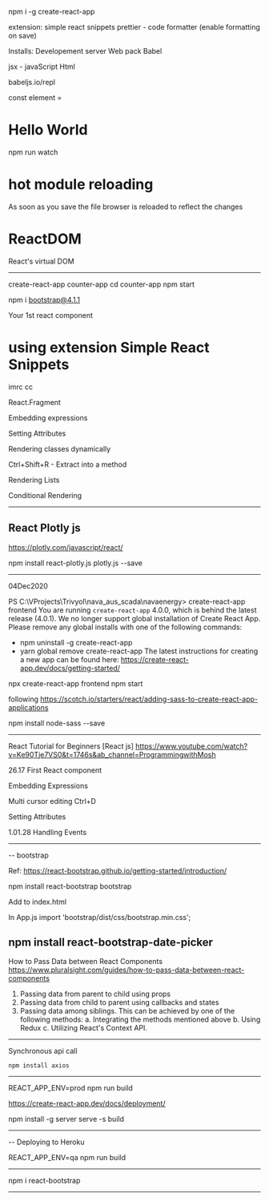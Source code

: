 npm i -g create-react-app

extension:
simple react snippets
prettier - code formatter (enable formatting on save)


Installs:
Developement server
Web pack 
Babel


jsx - javaScript Html


babeljs.io/repl

const element = <h1>Hello World</h1>






npm run watch

# hot module reloading
As soon as you save the file browser is reloaded to reflect the changes

# ReactDOM
React's virtual DOM 



----------------------------------------------------------------------------------------

create-react-app counter-app
cd counter-app
npm start

npm i bootstrap@4.1.1


Your 1st react component


# using extension Simple React Snippets
imrc
cc




React.Fragment


Embedding expressions


Setting Attributes

Rendering classes dynamically

Ctrl+Shift+R - Extract into a method

Rendering Lists

Conditional Rendering


----------------------------------------------------------------------------------------
React Plotly js
---------------

https://plotly.com/javascript/react/

npm install react-plotly.js plotly.js --save


----------------------------------------------------------------------------------------
04Dec2020


PS C:\VProjects\Trivyol\nava_aus_scada\navaenergy> create-react-app frontend
You are running `create-react-app` 4.0.0, which is behind the latest release (4.0.1).
We no longer support global installation of Create React App.
Please remove any global installs with one of the following commands:
- npm uninstall -g create-react-app
- yarn global remove create-react-app
The latest instructions for creating a new app can be found here:
https://create-react-app.dev/docs/getting-started/

npx create-react-app frontend
npm start


following
https://scotch.io/starters/react/adding-sass-to-create-react-app-applications

npm install node-sass --save


----------------------------------------------------------------------------------------

React Tutorial for Beginners [React js]
https://www.youtube.com/watch?v=Ke90Tje7VS0&t=1746s&ab_channel=ProgrammingwithMosh

26.17
First React component

Embedding Expressions

Multi cursor editing 
Ctrl+D

Setting Attributes

1.01.28
Handling Events


----------------------------------------------------------------------------------------
-- bootstrap

Ref: https://react-bootstrap.github.io/getting-started/introduction/

npm install react-bootstrap bootstrap

Add to index.html
<link rel="stylesheet" href="https://maxcdn.bootstrapcdn.com/bootstrap/4.5.0/css/bootstrap.min.css"
    integrity="sha384-9aIt2nRpC12Uk9gS9baDl411NQApFmC26EwAOH8WgZl5MYYxFfc+NcPb1dKGj7Sk" crossorigin="anonymous" />

In App.js
import 'bootstrap/dist/css/bootstrap.min.css';

npm install react-bootstrap-date-picker
----------------------------------------------------------------------------------------

How to Pass Data between React Components
https://www.pluralsight.com/guides/how-to-pass-data-between-react-components

1.  Passing data from parent to child using                 props
2.  Passing data from child to parent using                 callbacks and states
3.  Passing data among siblings. This can be achieved by one of the following methods:
    a. Integrating the methods mentioned above
    b. Using Redux
    c. Utilizing React's Context API.

----------------------------------------------------------------------------------------

Synchronous api call

    npm install axios


----------------------------------------------------------------------------------------

REACT_APP_ENV=prod npm run build


https://create-react-app.dev/docs/deployment/

npm install -g server 
serve -s build

----------------------------------------------------------------------------------------
-- Deploying to Heroku

REACT_APP_ENV=qa npm run build

----------------------------------------------------------------------------------------

npm i react-bootstrap

----------------------------------------------------------------------------------------

